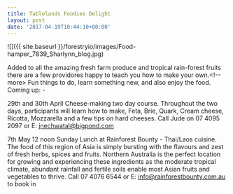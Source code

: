 ```yaml
---
title: Tablelands Foodies Delight
layout: post
date: '2017-04-19T10:44:10+00:00'
---
```



![]({{ site.baseurl }}/forestryio/images/Food-hamper_7839_Sharlynn_blog.jpg)




Added to all the amazing fresh farm produce and tropical rain-forest fruits there are a few providores happy to teach you how to make your own.<!--more> Fun things to do, learn something new, and also enjoy the food. Coming up: -


29th and 30th April   Cheese-making two day course. Throughout the two days, participants will learn how to make, Feta, Brie, Quark, Cream cheese, Ricotta, Mozzarella and a few tips on hard cheeses. Call Jude on 07 4095 2097 or E: [jnechwatal@bigpond.com](mailto:jnechwatal@bigpond.com)


7th May 12 noon Sunday Lunch at Rainforest Bounty - Thai/Laos cuisine. The food of this region of Asia is simply bursting with the flavours and zest of fresh herbs, spices and fruits. Northern Australia is the perfect location for growing and experiencing these ingredients as the moderate tropical climate, abundant rainfall and fertile soils enable most Asian fruits and vegetables to thrive. Call 07 4076 6544 or E: [info@rainforestbounty.com.au](mailto:info@rainforestbounty.com.au) to book in